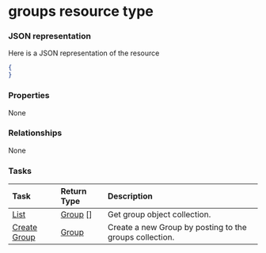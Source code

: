# groups resource type



### JSON representation

Here is a JSON representation of the resource

<!-- {
  "blockType": "resource",
  "optionalProperties": [

  ],
  "@odata.type": "microsoft.graph.groups"
}-->

```json
{
}

```
### Properties
None

### Relationships
None


### Tasks

| Task		   | Return Type	|Description|
|:---------------|:--------|:----------|
|[List](../api/group_list.md) | [Group](group.md) [] |Get group object collection. |
|[Create Group](../api/group_post_groups.md) |[Group](group.md)| Create a new Group by posting to the groups collection.|

<!-- uuid: 493ef058-73dc-4be4-8268-0c9e69fc16f9
2015-10-19 10:04:34 UTC -->
<!-- {
  "type": "#page.annotation",
  "description": "groups resource",
  "keywords": "",
  "section": "documentation",
  "tocPath": ""
}-->